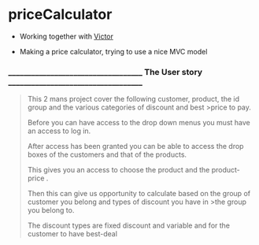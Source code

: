 # priceCalculator

- Working together with [Victor](https://github.com/Victor-28)

- Making a price calculator, trying to use a nice MVC model

### ___________________________________ The User story ___________________________________
>
>   This 2 mans project cover the following  customer, product, the id group and the various categories of discount and best   >price to pay.
>
>Before you can have access to the drop down menus you must have an access to log  in.
>
>After access has been granted you can be able to access the drop boxes of the customers and that of the products.
>
>This gives you an access to choose the product and the product-price .
>
>Then this can give us opportunity to calculate based on the group of customer you belong and types of discount you have in   >the group you belong to.
>
>The discount types are fixed discount and variable and for the customer to have best-deal
